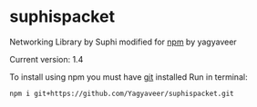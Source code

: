 # suphispacket
Networking Library by Suphi modified for [npm](https://www.npmjs.com/search?q=rbxts) by yagyaveer

Current version: 1.4

To install using npm you must have [git](https://git-scm.com/downloads) installed
Run in terminal:
```
npm i git+https://github.com/Yagyaveer/suphispacket.git
```
